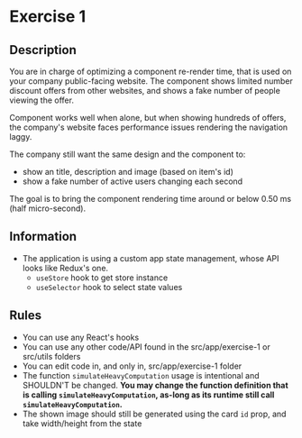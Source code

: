 # Exercise 1

## Description

You are in charge of optimizing a component re-render time, that is used on your company public-facing website.
The component shows limited number discount offers from other websites, and shows a fake number of people viewing the offer.

Component works well when alone, but when showing hundreds of offers, the company's website faces performance issues rendering the navigation laggy.

The company still want the same design and the component to:
- show an title, description and image (based on item's id)
- show a fake number of active users changing each second

The goal is to bring the component rendering time around or below 0.50 ms (half micro-second).

## Information

- The application is using a custom app state management, whose API looks like Redux's one.
  - `useStore` hook to get store instance
  - `useSelector` hook to select state values

## Rules

- You can use any React's hooks
- You can use any other code/API found in the src/app/exercise-1 or src/utils folders
- You can edit code in, and only in, src/app/exercise-1 folder
- The function `simulateHeavyComputation` usage is intentional and SHOULDN'T be changed. **You may change the function definition that is calling `simulateHeavyComputation`, as-long as its runtime still call `simulateHeavyComputation`.**
- The shown image should still be generated using the card `id` prop, and take width/height from the state

